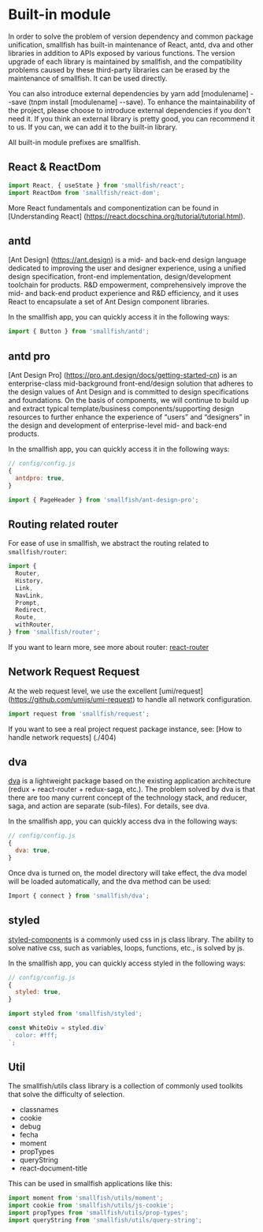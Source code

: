 # Built-in module

In order to solve the problem of version dependency and common package unification, smallfish has built-in maintenance of React, antd, dva and other libraries in addition to APIs exposed by various functions. The version upgrade of each library is maintained by smallfish, and the compatibility problems caused by these third-party libraries can be erased by the maintenance of smallfish. It can be used directly.

You can also introduce external dependencies by yarn add [modulename] --save (tnpm install [modulename] --save). To enhance the maintainability of the project, please choose to introduce external dependencies if you don't need it. If you think an external library is pretty good, you can recommend it to us. If you can, we can add it to the built-in library.

All built-in module prefixes are smallfish.

## React & ReactDom

```js
import React, { useState } from 'smallfish/react';
import ReactDom from 'smallfish/react-dom';
```

More React fundamentals and componentization can be found in [Understanding React] (https://react.docschina.org/tutorial/tutorial.html).

## antd

[Ant Design] (https://ant.design) is a mid- and back-end design language dedicated to improving the user and designer experience, using a unified design specification, front-end implementation, design/development toolchain for products. R&D empowerment, comprehensively improve the mid- and back-end product experience and R&D efficiency, and it uses React to encapsulate a set of Ant Design component libraries.

In the smallfish app, you can quickly access it in the following ways:

```js
import { Button } from 'smallfish/antd';
```

## antd pro

[Ant Design Pro] (https://pro.ant.design/docs/getting-started-cn) is an enterprise-class mid-background front-end/design solution that adheres to the design values ​​of Ant Design and is committed to design specifications and foundations. On the basis of components, we will continue to build up and extract typical template/business components/supporting design resources to further enhance the experience of “users” and “designers” in the design and development of enterprise-level mid- and back-end products.

In the smallfish app, you can quickly access it in the following ways:

```js
// config/config.js
{
  antdpro: true,
}
```

```js
import { PageHeader } from 'smallfish/ant-design-pro';
```

## Routing related router

For ease of use in smallfish, we abstract the routing related to `smallfish/router`:

```js
import {
  Router,
  History,
  Link,
  NavLink,
  Prompt,
  Redirect,
  Route,
  withRouter,
} from 'smallfish/router';
```

If you want to learn more, see more about router: [react-router](https://reacttraining.com/react-router/)

## Network Request Request

At the web request level, we use the excellent [umi/request] (https://github.com/umijs/umi-request) to handle all network configuration.

```js
import request from 'smallfish/request';
```

If you want to see a real project request package instance, see: [How to handle network requests] (./404)

## dva

[dva](https://dvajs.com/) is a lightweight package based on the existing application architecture (redux + react-router + redux-saga, etc.). The problem solved by dva is that there are too many current concept of the technology stack, and reducer, saga, and action are separate (sub-files). For details, see dva.

In the smallfish app, you can quickly access dva in the following ways:

```js
// config/config.js
{
  dva: true,
}
```

Once dva is turned on, the model directory will take effect, the dva model will be loaded automatically, and the dva method can be used:

```js
Import { connect } from 'smallfish/dva';
```

## styled

[styled-components](https://www.styled-components.com/) is a commonly used css in js class library. The ability to solve native css, such as variables, loops, functions, etc., is solved by js.

In the smallfish app, you can quickly access styled in the following ways:

```js
// config/config.js
{
  styled: true,
}
```

```js
import styled from 'smallfish/styled';

const WhiteDiv = styled.div`
  color: #fff;
`;
```

## Util

The smallfish/utils class library is a collection of commonly used toolkits that solve the difficulty of selection.

- classnames
- cookie
- debug
- fecha
- moment
- propTypes
- queryString
- react-document-title

This can be used in smallfish applications like this:

```js
import moment from 'smallfish/utils/moment';
import cookie from 'smallfish/utils/js-cookie';
import propTypes from 'smallfish/utils/prop-types';
import queryString from 'smallfish/utils/query-string';
```